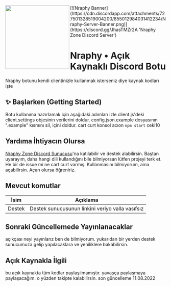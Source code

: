 <img align="left" src="https://media.discordapp.net/attachments/801418986809589771/975048501912272997/Narpitti.png" height="200" width="200">
[![Nraphy Banner](https://cdn.discordapp.com/attachments/727501328519004200/855012984031412234/Nraphy-Server-Banner.png)](https://discord.gg/JhasTMZr2A 'Nraphy Zone Discord Server')

# Nraphy • Açık Kaynaklı Discord Botu
Nraphy botunu kendi clientinizle kullanmak isterseniz diye kaynak kodları işte

## ✨ Başlarken (Getting Started)
Botu kullanıma hazırlamak için aşağıdaki adımları izle
client.js'deki client.settings objesinin verilerini doldur.
config.json.example dosyasının ".example" kısmını sil, içini doldur.
cart curt
konsol acıon `npm start` ceki10

## Yardıma İhtiyacın Olursa
[Nraphy Zone Discord Sunucusu](https://discord.gg/JhasTMZr2A)'na katılabilir ve destek alabilirsin. Baştan uyarayım, daha hangi dili kullandığını bile bilmiyorsan lütfen projeyi terk et. He bir de issue mi ne cart curt varmış. Kullanmasını bilmiyorum, ama açabilirsin. Açan olursa öğreniriz.

## Mevcut komutlar
| İsim            | Açıklama                                              |
|-----------------|-------------------------------------------------------|
| Destek          | Destek sunucusunun linkini veriyo valla vasıfsız      |

## Sonraki Güncellemede Yayınlanacaklar
açıkçası neyi yayınlarız ben de bilmiyorum. yukarıdan bir yerden destek sunucumuza gelip yapılacaklara ve yeniliklere bakabilirsin.

## Açık Kaynakla İlgili
bu açık kaynakta tüm kodlar paylaşılmamıştır. yavaşça paylaşmaya paylaşacağım. o yüzden takipte kalabilirsin. son güncelleme 11.08.2022
